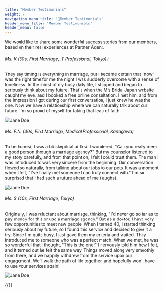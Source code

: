 ```yaml
---
title: "Member Testimonials"
weight: 7
navigation_menu_title: "🔖Member Testimonials"
header_menu_title: "Member Testimonials"
header_menu: false
---
```


We would like to share some wonderful success stories from our members, based on their real experiences at Partner Agent.

###### Ms. K (30s, First Marriage, IT Professional, Tokyo)）

They say timing is everything in marriage, but I became certain that "now" was the right time for me the night I was suddenly overcome with a sense of loneliness. In the midst of my busy daily life, I stopped and began to seriously think about my future. That's when the M’s Bridal Japan website caught my eye, and I booked a free online consultation. I met him, and from the impression I got during our first conversation, I just knew he was the one. Now we have a relationship where we can naturally talk about our future. I'm so proud of myself for taking that leap of faith.

![Jane Doe](/images/dot_line_02_ec.png)



###### Ms. F.N. (40s, First Marriage, Medical Professional, Kanagawa)

To be honest, I was a bit skeptical at first. I wondered, "Can you really meet a good person through a marriage agency?" But my counselor listened to my story carefully, and from that point on, I felt I could trust them. The man I was introduced to was very sincere from the beginning. Our conversation flowed so naturally, from talking about our jobs to our pets. It was a moment when I felt, "I've finally met someone I can truly connect with." I'm so surprised that I had such a future ahead of me (laughs).

![Jane Doe](/images/dot_line_02_ec.png)



###### Ms. S (40s, First Marriage, Tokyo)

Originally, I was reluctant about marriage, thinking, "I'd never go so far as to pay money for this or use a marriage agency." But as a doctor, I have very few opportunities to meet new people. When I turned 40, I started thinking seriously about my future, so I found this service and decided to give it a try. Since I'm quite busy, I just gave them my criteria and waited. They introduced me to someone who was a perfect match. When we met, he was so wonderful that I thought, "This is the one!" I nervously told him how I felt, and it turned out he felt the same way. Things moved along very smoothly from there, and we happily withdrew from the service upon our engagement. We'll walk the path of life together, and hopefully won't have to use your services again!

![Jane Doe](/images/dot_line_02_ec.png)


{{<extlink text="More Posts..." href="https://www.instagram.com/yourInstagramName/" icon="fa fa-external-link">}}


